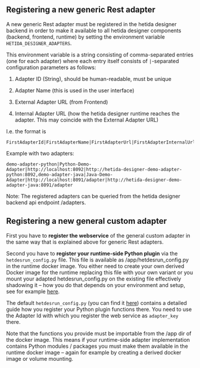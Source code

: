 ## Registering a new generic Rest adapter

A new generic Rest adapter must be registered in the hetida designer backend in order to make it available to all hetida designer components (backend, frontend, runtime) by setting the environment variable `HETIDA_DESIGNER_ADAPTERS`.

This environment variable is a string consisting of comma-separated entries (one for each adapter) where each entry itself consists of `|`-separated configuration parameters as follows:

1. Adapter ID (String), should be human-readable, must be unique

2. Adapter Name (this is used in the user interface)

3. External Adapter URL (from Frontend)

4. Internal Adapter URL (how the hetida designer runtime reaches the adapter. This may coincide with the External Adapter URL)

I.e. the format is

```
FirstAdapterId|FirstAdapterName|FirstAdapterUrl|FirstAdapterInternalUrl,SecondAdapterIdAdapter2|SecondAdapterName|SecondAdapterUrl|SecondAdapterInternalUrl...
```

Example with two adapters:

```
demo-adapter-python|Python-Demo-Adapter|http://localhost:8092|http://hetida-designer-demo-adapter-python:8092,demo-adapter-java|Java-Demo-Adapter|http://localhost:8091/adapter|http://hetida-designer-demo-adapter-java:8091/adapter    
```

Note: The registered adapters can be queried from the hetida designer backend api endpoint /adapters.

## Registering a new general custom adapter

First you have to **register the webservice** of the general custom adapter in the same way that is explained above for generic Rest adapters.

Second you have to **register your runtime-side Python plugin** via the `hetdesrun_config.py` file. This file is available as /app/hetdesrun_config.py in the runtime docker image. You either need to create your own derived Docker image for the runtime replacing this file with your own variant or you mount your adapted hetdesrun_config.py on the existing file effectively shadowing it &ndash; how you do that depends on your environment and setup, see for example [here](https://stackoverflow.com/questions/42248198/how-to-mount-a-single-file-in-a-volume#42260979).

The default `hetdesrun_config.py` (you can find it [here](https://github.com/hetida/hetida-designer/blob/release/runtime/hetdesrun_config.py)) contains a detailed guide how you register your Python plugin functions there. You need to use the Adapter Id with which you register the web service as `adapter_key` there.

Note that the functions you provide must be importable from the /app dir of the docker image. This means if your runtime-side adapter implementation contains Python modules / packages you must make them available in the runtime docker image &ndash; again for example by creating a derived docker image or volume mounting.
